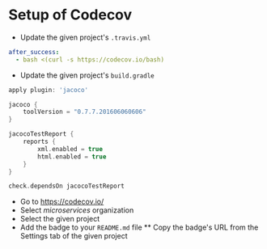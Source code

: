
# Setup of Codecov

* Update the given project's  `.travis.yml`

```yml
after_success:
  - bash <(curl -s https://codecov.io/bash)
```

* Update the given project's  `build.gradle`

```groovy
apply plugin: 'jacoco'

jacoco {
    toolVersion = "0.7.7.201606060606"
}

jacocoTestReport {
    reports {
        xml.enabled = true
        html.enabled = true
    }
}

check.dependsOn jacocoTestReport
```

* Go to https://codecov.io/
* Select *microservices* organization
* Select the given project
* Add the badge to your `README.md` file
** Copy the badge's URL from the Settings tab of the given project
